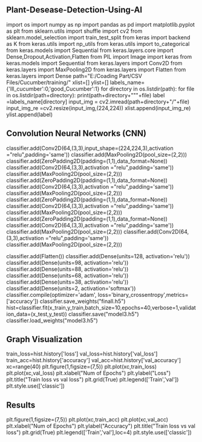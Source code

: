 ## Plant-Desease-Detection-Using-AI

import os
import numpy as np
import pandas as pd
import matplotlib.pyplot as plt
from sklearn.utils import shuffle
import cv2
from sklearn.model_selection import train_test_split
from keras import backend as K
from keras.utils import np_utils
from keras.utils import to_categorical
from keras.models import Sequential
from keras.layers.core import Dense,Dropout,Activation,Flatten
from PIL import Image
import keras
from keras.models import Sequential
from keras.layers import Conv2D
from keras.layers import MaxPooling2D
from keras.layers import Flatten
from keras.layers import Dense
path="E:/Coading Part/CSV Files/Cucumber/training/"
xlist=[]
ylist=[]
labels_name={'Ill_cucumber':0,'good_Cucumber':1}
for directory in os.listdir(path):
    for file in os.listdir(path+directory):
        print(path+directory+"\""+file)
        label =labels_name[directory]
        input_img = cv2.imread(path+directory+"/"+file)
        input_img_re =cv2.resize(input_img,(224,224))
        xlist.append(input_img_re)
        ylist.append(label)

## Convolution Neural Networks (CNN)

classifier.add(Conv2D(64,(3,3),input_shape=(224,224,3),activation ="relu",padding='same'))
classifier.add(MaxPooling2D(pool_size=(2,2)))
classifier.add(ZeroPadding2D(padding=(1,1),data_format=None))
classifier.add(Conv2D(64,(3,3),activation ="relu",padding='same'))
classifier.add(MaxPooling2D(pool_size=(2,2)))
classifier.add(ZeroPadding2D(padding=(1,1),data_format=None))
classifier.add(Conv2D(64,(3,3),activation ="relu",padding='same'))
classifier.add(MaxPooling2D(pool_size=(2,2)))
classifier.add(ZeroPadding2D(padding=(1,1),data_format=None))
classifier.add(Conv2D(64,(3,3),activation ="relu",padding='same'))
classifier.add(MaxPooling2D(pool_size=(2,2)))
classifier.add(ZeroPadding2D(padding=(1,1),data_format=None))
classifier.add(Conv2D(64,(3,3),activation ="relu",padding='same'))
classifier.add(MaxPooling2D(pool_size=(2,2)))
classifier.add(Conv2D(64,(3,3),activation ="relu",padding='same'))
classifier.add(MaxPooling2D(pool_size=(2,2)))

classifier.add(Flatten())
classifier.add(Dense(units=128, activation='relu'))
classifier.add(Dense(units=98, activation='relu'))
classifier.add(Dense(units=88, activation='relu'))
classifier.add(Dense(units=68, activation='relu'))
classifier.add(Dense(units=38, activation='relu'))
classifier.add(Dense(units=2, activation='softmax'))
classifier.compile(optimizer='adam', loss='binary_crossentropy',metrics=['accuracy'])
classifier.save_weights("finall.h5")
hist=classifier.fit(x_train,y_train,batch_size=10,epochs=40,verbose=1,validation_data=(x_test,y_test))
classifier.save("model3.h5")
classifier.load_weights("model3.h5")

##  Graph Visualization

train_loss=hist.history['loss']
val_loss=hist.history['val_loss']
train_acc=hist.history['accuracy']
val_acc=hist.history['val_accuracy']
xc=range(40)
plt.figure(1,figsize=(7,5))
plt.plot(xc,train_loss)
plt.plot(xc,val_loss)
plt.xlabel("Num of Epochs")
plt.ylabel("Loss")
plt.title("Train loss vs val loss")
plt.grid(True)
plt.legend(['Train','val'])
plt.style.use(['classic'])

## Results

plt.figure(1,figsize=(7,5))
plt.plot(xc,train_acc)
plt.plot(xc,val_acc)
plt.xlabel("Num of Epochs")
plt.ylabel("Accuracy")
plt.title("Train loss vs val loss")
plt.grid(True)
plt.legend(['Train','val'],loc=4)
plt.style.use(['classic'])

